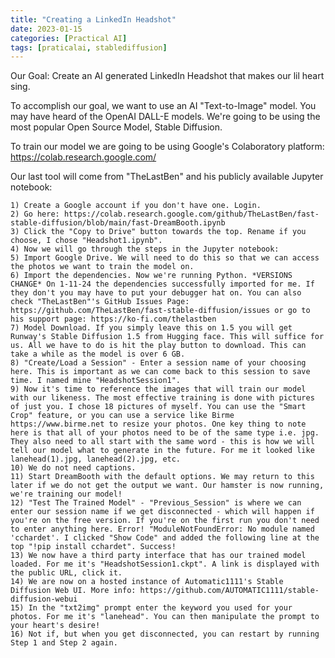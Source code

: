 ```yaml
---
title: "Creating a LinkedIn Headshot"
date: 2023-01-15 
categories: [Practical AI]
tags: [praticalai, stablediffusion]
---
```


Our Goal: Create an AI generated LinkedIn Headshot that makes our lil heart sing.

To accomplish our goal, we want to use an AI "Text-to-Image" model. You may have heard of the OpenAI DALL-E models. We're going to be using the most popular Open Source Model, Stable Diffusion. 

To train our model we are going to be using Google's Colaboratory platform: https://colab.research.google.com/

Our last tool will come from "TheLastBen" and his publicly available Jupyter notebook:

	1) Create a Google account if you don't have one. Login.
	2) Go here: https://colab.research.google.com/github/TheLastBen/fast-stable-diffusion/blob/main/fast-DreamBooth.ipynb
	3) Click the "Copy to Drive" button towards the top. Rename if you choose, I chose "Headshot1.ipynb".
	4) Now we will go through the steps in the Jupyter notebook:
	5) Import Google Drive. We will need to do this so that we can access the photos we want to train the model on.
	6) Import the dependencies. Now we're running Python. *VERSIONS CHANGE* On 1-11-24 the dependencies successfully imported for me. If they don't you may have to put your debugger hat on. You can also check "TheLastBen"'s GitHub Issues Page: https://github.com/TheLastBen/fast-stable-diffusion/issues or go to his support page: https://ko-fi.com/thelastben
	7) Model Download. If you simply leave this on 1.5 you will get Runway's Stable Diffusion 1.5 from Hugging face. This will suffice for us. All we have to do is hit the play button to download. This can take a while as the model is over 6 GB.
	8) "Create/Load a Session" - Enter a session name of your choosing here. This is important as we can come back to this session to save time. I named mine "HeadshotSession1".
	9) Now it's time to reference the images that will train our model with our likeness. The most effective training is done with pictures of just you. I chose 18 pictures of myself. You can use the "Smart Crop" feature, or you can use a service like Birme https://www.birme.net to resize your photos. One key thing to note here is that all of your photos need to be of the same type i.e. jpg. They also need to all start with the same word - this is how we will tell our model what to generate in the future. For me it looked like lanehead(1).jpg, lanehead(2).jpg, etc.
	10) We do not need captions.
	11) Start DreamBooth with the default options. We may return to this later if we do not get the output we want. Our hamster is now running, we're training our model! 
	12) "Test The Trained Model" - "Previous_Session" is where we can enter our session name if we get disconnected - which will happen if you're on the free version. If you're on the first run you don't need to enter anything here. Error! "ModuleNotFoundError: No module named 'cchardet'. I clicked "Show Code" and added the following line at the top "!pip install cchardet". Success!
	13) We now have a third party interface that has our trained model loaded. For me it's "HeadshotSession1.ckpt". A link is displayed with the public URL, click it.
	14) We are now on a hosted instance of Automatic1111's Stable Diffusion Web UI. More info: https://github.com/AUTOMATIC1111/stable-diffusion-webui
	15) In the "txt2img" prompt enter the keyword you used for your photos. For me it's "lanehead". You can then manipulate the prompt to your heart's desire!
	16) Not if, but when you get disconnected, you can restart by running Step 1 and Step 2 again.
